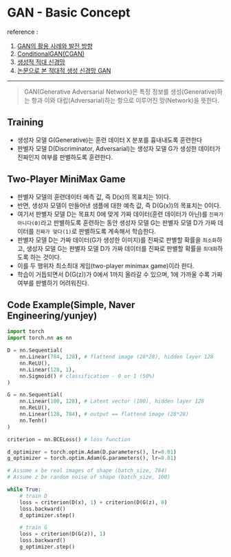 # GAN - Basic Concept

reference :
1. [GAN의 활용 사례와 발전 방향](https://www.samsungsds.com/kr/insights/Generative-adversarial-network-AI-3.html)
2. [ConditionalGAN(CGAN)](https://wiserloner.tistory.com/1202)
3. [생성적 적대 신경망](https://ebbnflow.tistory.com/167)
4. [논문으로 본 적대적 생성 신경망 GAN](http://scimonitors.com/toagi③-적대적-생성-신경망-gan이란/)
---
> GAN(Generative Adversarial Network)은 특정 정보를 생성(Generative)하는 항과 이와 대립(Adversarial)하는 항으로 이루어진 망(Network)을 뜻한다.

## Training
- 생성자 모델 G(Generative)는 훈련 데이터 X 분포를 흉내내도록 훈련한다
- 판별자 모델 D(Discriminator, Adversarial)는 생성자 모델 G가 생성한 데이터가 진짜인지 여부를 판별하도록 훈련한다.

## Two-Player MiniMax Game
- 판별자 모델의 훈련데이터 예측 값, 즉 D(x)의 목표치는 1이다.
- 반면, 생성자 모델이 만들어낸 샘플에 대한 예측 값, 즉 D(G(x))의 목표치는 0이다.
- 여기서 판별자 모델 D는 목표치 0에 맞게 가짜 데이터(훈련 데이터가 아닌)를 `진짜가 아니다(0)`라고 판별하도록 훈련하는 동안 생성자 모델 G는 판별자 모델 D가 가짜 데이터를 `진짜가 맞다(1)`로 판별하도록 계속해서 학습한다.
- 판별자 모델 D는 가짜 데이터(G가 생성한 이미지)를 진짜로 판별할 확률을 `최소화`하고, 생성자 모델 G는 판별자 모델 D가 가짜 데이터를 진짜로 판별할 확률을 `최대화`하도록 하는 것이다.
- 이를 두 행위자 최소최대 게임(two-player minimax game)이라 한다.
- 학습이 거듭되면서 D(G(z))가 0에서 1까지 올라갈 수 있으며, 1에 가까울 수록 가짜 여부를 판별하기 어려워진다.

## Code Example(Simple, Naver Engineering/yunjey)
```python
import torch
import torch.nn as nn

D = nn.Sequential(
    nn.Linear(784, 128), # flattend image (28*28), hidden layer 128
    nn.ReLU(),
    nn.Linear(128, 1),
    nn.Sigmoid() # classification - 0 or 1 (50%)
)

G = nn.Sequential(
    nn.Linear(100, 128), # Latent vector (100), hidden layer 128
    nn.ReLU(),
    nn.Linear(128, 784), # output == flattend image (28*28)
    nn.Tenh()
)

criterion = nn.BCELoss() # loss function

d_optimizer = torch.optim.Adam(D.parameters(), lr=0.01)
g_optimizer = torch.optim.Adam(G.parameters(), lr=0.01)

# Assume x be real images of shape (batch_size, 784)
# Assume z be random noise of shape (batch_size, 100)

while True:
    # train D
    loss = criterion(D(x), 1) + criterion(D(G(z), 0)
    loss.backward()
    d_optimizer.step()

    # train G
    loss = criterion(D(G(z)), 1)
    loss.backward()
    g_optimizer.step()
```


